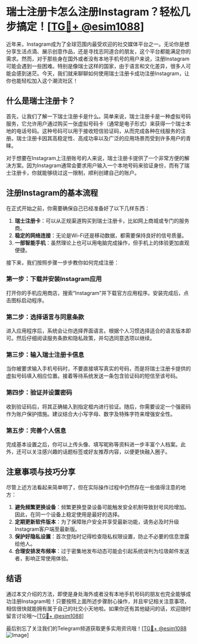 # 瑞士注册卡怎么注册Instagram？轻松几步搞定！[[TG💪+ @esim1088](https://t.me/s/esim1088)]

近年来，Instagram成为了全球范围内最受欢迎的社交媒体平台之一。无论你是想分享生活点滴、展示创意作品，还是寻找志同道合的朋友，这个平台都能满足你的需求。然而，对于那些身在国外或者没有本地手机号的用户来说，注册Instagram可能会遇到一些困难。特别是像瑞士这样的国家，由于语言和文化差异，很多人可能会感到迷茫。今天，我们就来聊聊如何使用瑞士注册卡成功注册Instagram，让你也能轻松加入这个潮流社区！

## 什么是瑞士注册卡？

首先，让我们了解一下瑞士注册卡是什么。简单来说，瑞士注册卡是一种虚拟号码服务，它允许用户通过购买一张虚拟号码卡（通常是电子形式）来获得一个瑞士本地的电话号码。这种号码可以用于接收短信验证码，从而完成各种在线服务的注册。瑞士注册卡因其高稳定性、高成功率以及广泛的应用场景而受到许多用户的青睐。

对于想要在Instagram上注册账号的人来说，瑞士注册卡提供了一个非常方便的解决方案。因为Instagram通常会要求用户输入一个本地号码来验证身份，而有了瑞士注册卡，你就能够绕过这一限制，顺利创建自己的账户。

## 注册Instagram的基本流程

在正式开始之前，你需要确保自己已经准备好了以下几样东西：

1. **瑞士注册卡**：可以从正规渠道购买到瑞士注册卡，比如网上商城或专门的服务商。
2. **稳定的网络连接**：无论是Wi-Fi还是移动数据，都需要保持良好的信号质量。
3. **一部智能手机**：虽然理论上也可以用电脑完成操作，但手机上的体验更加直观便捷。

接下来，我们按照步骤一步步教你如何完成注册：

### 第一步：下载并安装Instagram应用

打开你的手机应用商店，搜索“Instagram”并下载官方应用程序。安装完成后，点击图标启动程序。

### 第二步：选择语言与同意条款

进入应用程序后，系统会让你选择界面语言。根据个人习惯选择适合的语言版本即可。然后仔细阅读服务条款和隐私政策，并勾选同意选项以继续。

### 第三步：输入瑞士注册卡信息

当你被要求输入手机号码时，不要直接填写真实的号码，而是将瑞士注册卡提供的虚拟号码填入相应位置。接着等待系统发送一条包含验证码的短信至该号码。

### 第四步：验证并设置密码

收到验证码后，将其正确输入到指定框内进行验证。随后，你需要设定一个强密码作为账户保护措施。建议结合大小写字母、数字及特殊字符来增强安全性。

### 第五步：完善个人信息

完成基本设置之后，你可以上传头像、填写昵称等资料进一步丰富个人档案。此外，还可以关注感兴趣的话题标签或好友推荐内容，以便更快融入圈子。

## 注意事项与技巧分享

尽管上述方法看起来简单明了，但在实际操作过程中仍然存在一些值得注意的地方：

1. **避免频繁更换设备**：频繁更换登录设备可能触发安全机制导致封号风险增加。因此，在同一个设备上稳定使用是最好的选择。
2. **定期更新软件版本**：为了保障账户安全并享受最新功能，请务必及时升级Instagram客户端至最新版。
3. **保护好隐私设置**：首次登陆时记得检查隐私权限设置，防止不必要的信息泄露给他人。
4. **合理安排发布频率**：过于密集地发布动态可能会引起系统误判为垃圾邮件发送者，影响正常使用体验。

## 结语

通过本文介绍的方法，即使是身处海外或者没有本地手机号码的朋友也完全能够成功注册Instagram啦！只要按照上面所述步骤耐心操作，并且牢记相关注意事项，相信很快就能拥有属于自己的社交小天地啦。如果你还有其他疑问的话，欢迎随时留言讨论哦～[[TG💪+ @esim1088](https://t.me/s/esim1088)]

最后别忘了关注我们的Telegram频道获取更多实用资讯哦！[[TG💪+ @esim1088](https://t.me/s/esim1088) ![Image](https://i.postimg.cc/4NQfJmqS/Snipaste-2025-05-13-00-14-12.png)]